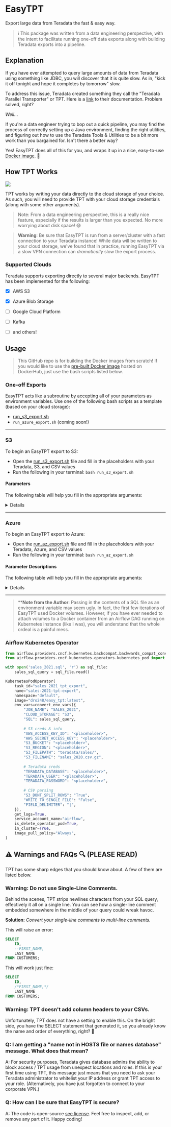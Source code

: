 # EasyTPT
Export large data from Teradata the fast & easy way.
> ℹ️ This package was written from a data engineering perspective, with the intent
> to facilitate running one-off data exports along with building Teradata exports into a pipeline.  

## Explanation
If you have ever attempted to query large amounts of data from Teradata using something like JDBC, 
you will discover that it is quite slow. As in, "kick it off tonight and hope it completes by tomorrow" slow.

To address this issue, Teradata created something they call the "Teradata Parallel Transporter" or TPT. 
Here is a [link](https://docs.teradata.com/home) to their documentation. Problem solved, right?

*Well...*

If you're a data engineer trying to bop out a quick pipeline, you may find the process of correctly setting up a
Java environment, finding the right utilities, and figuring out how to use the Teradata Tools & Utilities to be a bit 
more work than you bargained for. Isn't there a better way?

Yes! EasyTPT does all of this for you, and wraps it up in a nice, easy-to-use
[Docker image](https://hub.docker.com/r/dro248/easy_tpt). 🎁

## How TPT Works
![](./tpt_diagram.svg)

TPT works by writing your data directly to the cloud storage of your choice. As such, you will need to provide 
TPT with your cloud storage credentials (along with some other arguments). 

> Note: From a data engineering perspective, this is a really nice feature, especially if the results is
> larger than you expected. No more worrying about disk space! 😅

> **Warning**: Be sure that EasyTPT is run from a server/cluster with a fast connection to your Teradata instance!
> While data will be written to your cloud storage, we've found that in practice, running EasyTPT via a slow VPN connection
> can *dramatically* slow the export process.

### Supported Clouds
Teradata supports exporting directly to several major backends. EasyTPT has been implemented
for the following:
- [x] AWS S3
- [x] Azure Blob Storage
- [ ] Google Cloud Platform
- [ ] Kafka
- [ ] and others!


## Usage
> This GitHub repo is for building the Docker images from scratch! If you would like to use the [pre-built Docker image](https://hub.docker.com/r/dro248/easy_tpt) 
> hosted on DockerHub, just use the bash scripts listed below. 

### One-off Exports
EasyTPT acts like a subroutine by accepting all of your parameters as environment variables.
Use one of the following bash scripts as a template (based on your cloud storage):
- [run_s3_export.sh](./run_s3_export.sh)
- `run_azure_export.sh` (coming soon!)

<hr/>

### S3
To begin an EasyTPT export to S3:
- Open the [run_s3_export.sh](./run_s3_export.sh) file and fill in the placeholders with your Teradata, S3, and CSV values
- Run the following in your terminal: `bash run_s3_export.sh`

#### Parameters
The following table will help you fill in the appropriate arguments:
<details>
    
| Value                   | Required? | Description                                                                                  |
|-------------------------|:---------:|----------------------------------------------------------------------------------------------|
| `CLOUD_STORAGE`         |    Yes    | Specifies the type of your cloud storage provider                                            |
| `JOB_NAME`              |    Yes    | A unique name containing alphanumeric characters and no spaces (use underscores)             |
| `AWS_ACCESS_KEY_ID`     |    Yes    |                                                                                              |
| `AWS_SECRET_ACCESS_KEY` |    Yes    |                                                                                              |
| `S3_REGION`             |    Yes    |                                                                                              |
| `S3_BUCKET`             |    Yes    | Ex: 'my-s3-bucket'                                                                           |
| `S3_FILEPATH`           |    Yes    | Ex: 'sales/2020/'                                                                            |
| `S3_FILENAME`           |    Yes    | Ex: 'sales_2021.csv' (uncompressed) or 'sales_2021.csv.gz' (files gzipped individually)      |
| `S3_DONT_SPLIT_ROWS`    |    No     | (Default: `True`) Lets TPT know if it can split files in the middle of a record. (True = no) |
| `WRITE_TO_SINGLE_FILE`  |    No     | (Default: `False`) Lets TPT know if it can write to multiple files. (False = yes)            |
| `SQL`                   |    Yes    | The full text of your SQL as a string (\**see note below)                                    |
| `TERADATA_DATABASE`     |    Yes    |                                                                                              |
| `TERADATA_USER`         |    Yes    |                                                                                              |
| `TERADATA_PASSWORD`     |    Yes    |                                                                                              |
| `FIELD_DELIMITER`       |    No     | (Default: <code>&#124;</code>) CSV field delimiter;                                          |
    
</details>

<hr/>

### Azure
To begin an EasyTPT export to Azure:
- Open the [run_az_export.sh](./run_az_export.sh) file and fill in the placeholders with your Teradata, Azure, and CSV values
- Run the following in your terminal: `bash run_az_export.sh`

#### Parameter Descriptions
The following table will help you fill in the appropriate arguments:
<details>

| Value                   | Required? | Description                                                                                  |
|-------------------------|:---------:|----------------------------------------------------------------------------------------------|
| `CLOUD_STORAGE`         |    Yes    | Specifies the type of your cloud storage provider                                            |
| `JOB_NAME`              |    Yes    | A unique name containing alphanumeric characters and no spaces (use underscores)             |
| `STORAGE_ACCOUNT_NAME`  |    Yes    |                                                                                              |
| `STORAGE_ACCOUNT_KEY`   |    Yes    |                                                                                              |
| `CONTAINER_NAME`        |    Yes    |                                                                                              |
| `FILE_PREFIX`           |    Yes    | Ex: 'sales/2020/'                                                                            |
| `FILENAME`              |    Yes    | Ex: 'sales_2021.csv' (uncompressed) or 'sales_2021.csv.gz' (files gzipped individually)      |
| `CREDS_DIR`             |    Yes    | The creds file containing the `StorageAccountName` and `StorageAccountKey`                   |
| `DONT_SPLIT_ROWS`       |    No     | (Default: `True`) Lets TPT know if it can split files in the middle of a record. (True = no) |
| `WRITE_TO_SINGLE_FILE`  |    No     | (Default: `False`) Lets TPT know if it can write to multiple files. (False = yes)            |
| `SQL`                   |    Yes    | The full text of your SQL as a string (\**see note below)                                    |
| `TERADATA_DATABASE`     |    Yes    |                                                                                              |
| `TERADATA_USER`         |    Yes    |                                                                                              |
| `TERADATA_PASSWORD`     |    Yes    |                                                                                              |
| `FIELD_DELIMITER`       |    No     | (Default: <code>&#124;</code>) CSV field delimiter;                                          |
    
</details>

<hr/>

> ****Note from the Author**: Passing in the contents of a SQL file as an environment variable may seem ugly. 
> In fact, the first few iterations of EasyTPT used Docker volumes. However, if you have ever needed to attach volumes 
> to a Docker container from an Airflow DAG running on Kubernetes instance (like I was), you will understand that the 
> whole ordeal is a painful mess.

### Airflow Kubernetes Operator
```python
from airflow.providers.cncf.kubernetes.backcompat.backwards_compat_converters import convert_env_vars
from airflow.providers.cncf.kubernetes.operators.kubernetes_pod import KubernetesPodOperator

with open('sales_2021.sql', 'r') as sql_file:
    sales_sql_query = sql_file.read()

KubernetesPodOperator(
    task_id="sales_2021_tpt_export",
    name="sales-2021-tpt-export",
    namespace="default",
    image="dro248/easy_tpt:latest",
    env_vars=convert_env_vars({
        "JOB_NAME": "SALES_2021",
        "CLOUD_STORAGE": "S3",
        "SQL": sales_sql_query,
        
        # S3 creds & info
        "AWS_ACCESS_KEY_ID": "<placeholder>",
        "AWS_SECRET_ACCESS_KEY": "<placeholder>",
        "S3_BUCKET": "<placeholder>",
        "S3_REGION": "<placeholder>",
        "S3_FILEPATH": "teradata/sales/",
        "S3_FILENAME": "sales_2020.csv.gz",
        
        # Teradata creds
        "TERADATA_DATABASE": "<placeholder>",
        "TERADATA_USER": "<placeholder>",
        "TERADATA_PASSWORD": "<placeholder>",
        
        # CSV parsing
        "S3_DONT_SPLIT_ROWS": "True",
        "WRITE_TO_SINGLE_FILE": "False",
        "FIELD_DELIMITER": "|",
    }),
    get_logs=True,
    service_account_name="airflow",
    is_delete_operator_pod=True,
    in_cluster=True,
    image_pull_policy="Always",
)
```

## ⚠️ Warnings and FAQs 🔍  (PLEASE READ)
TPT has some sharp edges that you should know about. A few of them are listed below.

### Warning: Do not use Single-Line Comments.
Behind the scenes, TPT strips newlines characters from your SQL query, effectively it all on a single line. 
You can see how a single-line comment embedded somewhere in the middle of your query could wreak havoc.

**Solution:** _Convert your single-line comments to multi-line comments._

This will raise an error:
```sql
SELECT
    ID,
    --FIRST_NAME,
    LAST_NAME
FROM CUSTOMERS;
``` 

This will work just fine:
```sql
SELECT
    ID,
    /*FIRST_NAME,*/
    LAST_NAME
FROM CUSTOMERS;
``` 

### Warning: TPT doesn't add column headers to your CSVs.
Unfortunately, TPT does not have a setting to enable this. On the bright side, you have the SELECT statement that
generated it, so you already know the name and order of everything, right? 🤦

### Q: I am getting a "name not in HOSTS file or names database" message. What does that mean?   
A: For security purposes, Teradata gives database admins the ability to block access / TPT usage from 
unexpect locations and roles. If this is your first time using TPT, this message just means that you need to ask 
your Teradata administrator to whitelist your IP address or grant TPT access to your role. 
(Alternatively, you have just forgotten to connect to your corporate VPN.)

### Q: How can I be sure that EasyTPT is secure?
A: The code is open-source [see license](./LICENSE). Feel free to inspect, add, or remove any part of it. Happy coding! 
